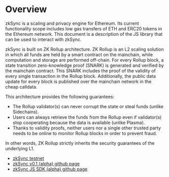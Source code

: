 # Overview

zkSync is a scaling and privacy engine for Ethereum. Its current functionality scope includes low gas transfers of ETH
and ERC20 tokens in the Ethereum network. This document is a description of the JS library that can be used to interact
with zkSync.

zkSync is built on ZK Rollup architecture. ZK Rollup is an L2 scaling solution in which all funds are held by a smart
contract on the mainchain, while computation and storage are performed off-chain. For every Rollup block, a state
transition zero-knowledge proof (SNARK) is generated and verified by the mainchain contract. This SNARK includes the
proof of the validity of every single transaction in the Rollup block. Additionally, the public data update for every
block is published over the mainchain network in the cheap calldata.

This architecture provides the following guarantees:

- The Rollup validator(s) can never corrupt the state or steal funds (unlike Sidechains).
- Users can always retrieve the funds from the Rollup even if validator(s) stop cooperating because the data is
  available (unlike Plasma).
- Thanks to validity proofs, neither users nor a single other trusted party needs to be online to monitor Rollup blocks
  in order to prevent fraud.

In other words, ZK Rollup strictly inherits the security guarantees of the underlying L1.

- <a href='https://testnet.zksync.io'>zkSync testnet</a>
- <a href='https://github.com/matter-labs/zksync'>zkSync v0.1 (alpha) github page</a>
- <a href='https://github.com/matter-labs/zksync/tree/master/js/zksync.js'>zkSync JS SDK (alpha) github page</a>
